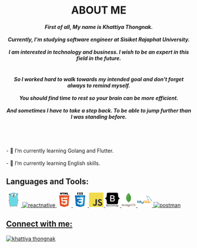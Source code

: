 <h1 align="center">ABOUT ME</h1>

<!-- RECOMMEND YOURSELF -->
<h5 align="center">
  First of all, My name is Khattiya Thongnak. <br></br>
  Currently, I'm studying software engineer at Sisiket Rajaphat University. <br></br>
  I am interested in technology and business. I wish to be an expert in this field in the future. <br></br>
</h5>
<!-- MOTIVATION -->
<h5 align="center">
  So I worked hard to walk towards my intended goal and don't forget always to remind myself. <br></br>
  You should find time to rest so your brain can be more efficient. <br></br>
  And sometimes I have to take a step back. To be able to jump further than I was standing before.<br></br>
</h5>
<!-- STATUS NOW -->
<br></br>
- 🌱 I’m currently learning Golang and Flutter. <br></br>
- 🌱 I’m currently learning English skills.

<h2 align="left">Languages and Tools:</h2>
<p align="left"> <a href="https://golang.org" target="_blank" rel="noreferrer"> <img src="https://raw.githubusercontent.com/devicons/devicon/master/icons/go/go-original.svg" alt="go" width="40" height="40"/> </a> <a href="https://reactnative.dev/" target="_blank" rel="noreferrer"> <img src="https://reactnative.dev/img/header_logo.svg" alt="reactnative" width="40" height="40"/> </a> <a href="https://www.w3.org/html/" target="_blank" rel="noreferrer"> <img src="https://raw.githubusercontent.com/devicons/devicon/master/icons/html5/html5-original-wordmark.svg" alt="html5" width="40" height="40"/> </a> <a href="https://www.w3schools.com/css/" target="_blank" rel="noreferrer"> <img src="https://raw.githubusercontent.com/devicons/devicon/master/icons/css3/css3-original-wordmark.svg" alt="css3" width="40" height="40"/> </a> <a href="https://developer.mozilla.org/en-US/docs/Web/JavaScript" target="_blank" rel="noreferrer"> <img src="https://raw.githubusercontent.com/devicons/devicon/master/icons/javascript/javascript-original.svg" alt="javascript" width="40" height="40"/> </a> <a href="https://getbootstrap.com" target="_blank" rel="noreferrer"> <img src="https://raw.githubusercontent.com/devicons/devicon/master/icons/bootstrap/bootstrap-plain-wordmark.svg" alt="bootstrap" width="40" height="40"/> </a> <a href="https://www.mongodb.com/" target="_blank" rel="noreferrer"> <img src="https://raw.githubusercontent.com/devicons/devicon/master/icons/mongodb/mongodb-original-wordmark.svg" alt="mongodb" width="40" height="40"/> </a> 
<a href="https://www.mysql.com/" target="_blank" rel="noreferrer"> <img src="https://raw.githubusercontent.com/devicons/devicon/master/icons/mysql/mysql-original-wordmark.svg" alt="mysql" width="40" height="40"/> </a> <a href="https://postman.com" target="_blank" rel="noreferrer"> <img src="https://www.vectorlogo.zone/logos/getpostman/getpostman-icon.svg" alt="postman" width="40" height="40"/>

<h2 align="left">Connect with me:</h2>
<p align="left">
<a href="https://fb.com/khattiya thongnak" target="blank"><img align="center" src="https://raw.githubusercontent.com/rahuldkjain/github-profile-readme-generator/master/src/images/icons/Social/facebook.svg" alt="khattiya thongnak" height="30" width="40" /></a>
</p>
